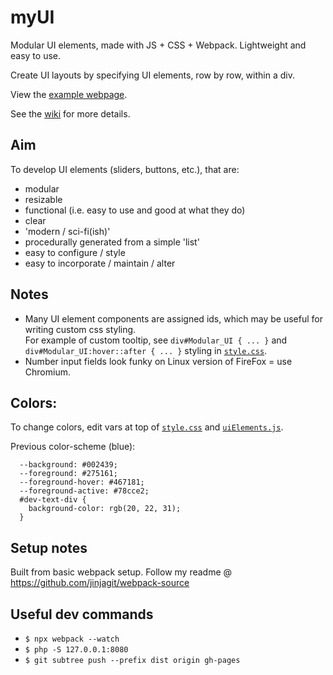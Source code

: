# myUI

Modular UI elements, made with JS + CSS + Webpack. Lightweight and easy to use.    
  
Create UI layouts by specifying UI elements, row by row, within a div.  

View the [example webpage](https://jinjagit.github.io/myUI/).  

See the [wiki](https://github.com/jinjagit/myUI/wiki) for more details.

## Aim
To develop UI elements (sliders, buttons, etc.), that are:  
* modular  
* resizable  
* functional (i.e. easy to use and good at what they do)  
* clear  
* 'modern / sci-fi(ish)'     
* procedurally generated from a simple 'list' 
* easy to configure / style      
* easy to incorporate / maintain / alter  

## Notes
* Many UI element components are assigned ids, which may be useful for writing custom css styling.  
  For example of custom tooltip, see `div#Modular_UI { ... }` and `div#Modular_UI:hover::after { ... }` styling in [`style.css`](https://github.com/jinjagit/myUI/blob/master/dist/css/style.css).  
* Number input fields look funky on Linux version of FireFox = use Chromium.  

## Colors:
To change colors, edit vars at top of [`style.css`](https://github.com/jinjagit/myUI/blob/master/dist/css/style.css) and [`uiElements.js`](https://github.com/jinjagit/myUI/blob/master/src/uiElements.js).    

Previous color-scheme (blue):  
```
  --background: #002439;
  --foreground: #275161;
  --foreground-hover: #467181;
  --foreground-active: #78cce2;
  #dev-text-div {
    background-color: rgb(20, 22, 31);
  }
  ```

## Setup notes
Built from basic webpack setup. Follow my readme @ https://github.com/jinjagit/webpack-source  

## Useful dev commands
* `$ npx webpack --watch`  
* `$ php -S 127.0.0.1:8080`  
* `$ git subtree push --prefix dist origin gh-pages`  